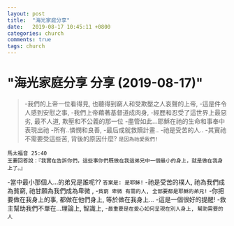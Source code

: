 ```yaml
---
layout: post
title:  "海光家庭分享"
date:   2019-08-17 10:45:11 +0800
categories: church
comments: true
tags: church 
---
```


# "海光家庭分享 分享 (2019-08-17)" 

>-我們的上帝一位看得見, 也聽得到窮人和受欺壓之人哀聲的上帝, 
-這是件令人感到安慰之事, 
-我們上帝藉著基督道成肉身, 
-經歷和忍受了這世界上最惡劣, 最不人道, 欺壓和不公義的那一位
-盡管如此...耶穌在祂的生命和事奉中表現出祂
-所有..憐憫和良善, 
-最后成就救贖計畫..
-祂是受苦的人..
-其實祂不需要受這些苦, 背後的原因什麼?
`是因為祂愛我們!`
~~~
馬太福音 25:40
王要回答說：『我實在告訴你們，這些事你們既做在我這弟兄中一個最小的身上，就是做在我身上了。』
~~~
-當中最小那個人...的弟兄是誰呢??    `答案是: 是耶穌!`
-祂是受苦的樸人, 祂為我們成為貧窮, 祂甘願為我們成為卑微 , 
-`貧窮 卑微 有需的人, 全部要都是耶穌的弟兄!`
-你把要做在我身上的事, 都做在他們身上, 等於做在我身上...
-這是一個很好的提醒!
-救主幫助我們不單在...理論上, 智識上, 
-`最重要是在愛心如何呈現在別人身上, 幫助需要的人`


